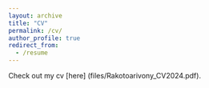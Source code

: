 ```yaml
---
layout: archive
title: "CV"
permalink: /cv/
author_profile: true
redirect_from:
  - /resume
---
```


Check out my cv [here] (files/Rakotoarivony_CV2024.pdf).
